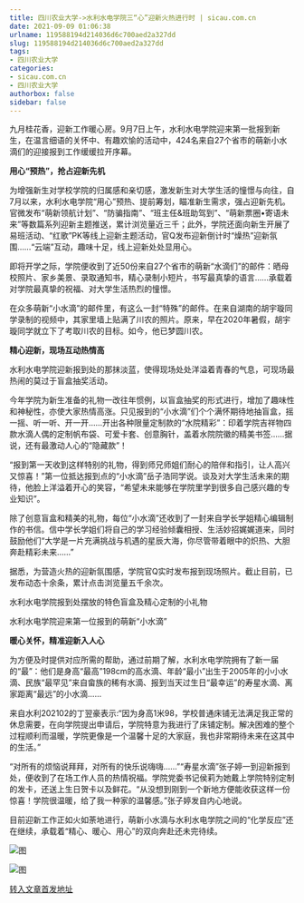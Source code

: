 ```yaml
---
title: 四川农业大学->水利水电学院三“心”迎新火热进行时 | sicau.com.cn
date: 2021-09-09 01:06:38
urlname: 119588194d214036d6c700aed2a327dd
slug: 119588194d214036d6c700aed2a327dd
tags: 
- 四川农业大学
categories:
- sicau.com.cn
- 四川农业大学
authorbox: false
sidebar: false
---
```

九月桂花香，迎新工作暖心房。9月7日上午，水利水电学院迎来第一批报到新生，在温言细语的关怀中、有趣欢愉的活动中，424名来自27个省市的萌新小水滴们的迎接报到工作缓缓拉开序幕。

**用心“预热”，抢占迎新先机**

为增强新生对学校学院的归属感和亲切感，激发新生对大学生活的憧憬与向往，自7月以来，水利水电学院“用心”预热、提前筹划，瞄准新生需求，强占迎新先机。官微发布“萌新领航计划”、“防骗指南<!--more-->”、“班主任&班助驾到”、“萌新票圈•寄语未来”等数篇系列迎新主题推送，累计浏览量近三千；此外，学院还面向新生开展了易班活动、“红歌”PK等线上迎新主题活动，官Q发布迎新倒计时“燥热”迎新氛围……“云端”互动，趣味十足，线上迎新处处显用心。

即将开学之际，学院便收到了近50份来自27个省市的萌新“水滴们”的邮件：晒母校照片、家乡美景、录取通知书，精心录制小短片，书写最真挚的语言……承载着对学院最真挚的祝福、对大学生活热烈的憧憬。

在众多萌新“小水滴”的邮件里，有这么一封“特殊”的邮件。在来自湖南的胡宇璇同学录制的视频中，其家里墙上贴满了川农的照片。原来，早在2020年暑假，胡宇璇同学就立下了考取川农的目标。如今，他已梦圆川农。

**精心迎新，现场互动热情高**

水利水电学院迎新报到处的那抹淡蓝，使得现场处处洋溢着青春的气息，可现场最热闹的莫过于盲盒抽奖活动。

今年学院为新生准备的礼物一改往年惯例，以盲盒抽奖的形式进行，增加了趣味性和神秘性，亦使大家热情高涨。只见报到的“小水滴”们个个满怀期待地抽盲盒，摇一摇、听一听、开一开……开出各种限量定制款的“水院精彩”：印着学院吉祥物四款水滴人偶的定制帆布袋、可爱卡套、创意胸针，盖着水院院徽的精美书签……据说，还有最激动人心的“隐藏款”！

“报到第一天收到这样特别的礼物，得到师兄师姐们耐心的陪伴和指引，让人高兴又惊喜！”第一位抵达报到点的“小水滴”岳子浩同学说。谈及对大学生活未来的期待，他脸上洋溢着开心的笑容，“希望未来能够在学院里学到很多自己感兴趣的专业知识”。

除了创意盲盒和精美的礼物，每位“小水滴”还收到了一封来自学长学姐精心编辑制作的书信。信中学长学姐们将自己的学习经验倾囊相授、生活妙招娓娓道来，同时鼓励他们“大学是一片充满挑战与机遇的星辰大海，你尽管带着眼中的炽热、大胆奔赴精彩未来……”

据悉，为营造火热的迎新氛围感，学院官Q实时发布报到现场照片。截止目前，已发布动态十余条，累计点击浏览量五千余次。

水利水电学院报到处摆放的特色盲盒及精心定制的小礼物

水利水电学院迎来第一位报到的萌新“小水滴”

**暖心关怀，精准迎新入人心**

为方便及时提供对应所需的帮助，通过前期了解，水利水电学院拥有了新一届的“最”：他们是身高“最高”198cm的高水滴、年龄“最小”出生于2005年的小小水滴、民族“最罕见”来自畲族的稀有水滴、报到当天过生日“最幸运”的寿星水滴、离家距离“最远”的小水滴……

来自水利202102的丁翌豪表示:“因为身高1米98，学校普通床铺无法满足我正常的休息需要，在向学院提出申请后，学院特意为我进行了床铺定制。解决困难的整个过程顺利而温暖，学院更像是一个温馨十足的大家庭，我也非常期待未来在这其中的生活。”

“对所有的烦恼说拜拜，对所有的快乐说嗨嗨……”“寿星水滴”张子婷一到迎新报到处，便收到了在场工作人员的热情祝福。学院党委书记侯莉为她戴上学院特别定制的发卡，还送上生日贺卡以及鲜花。“从没想到刚到一个新地方便能收获这样一份惊喜！学院很温暖，给了我一种家的温馨感。”张子婷发自内心地说。

目前迎新工作正如火如荼地进行，萌新小水滴与水利水电学院之间的“化学反应”还在继续，承载着“精心、暖心、用心”的双向奔赴还未完待续。

![图](https://news.sicau.edu.cn/__local/C/F4/B4/A89C0A8D8AE18C16D643F85D538_29BB3A83_1BDDA.jpg)

![图](https://news.sicau.edu.cn/__local/0/75/8D/95B66D41D31A0E4740777159273_2791AB88_17710.jpg)

[转入文章首发地址](https://news.sicau.edu.cn/info/1078/64128.htm)